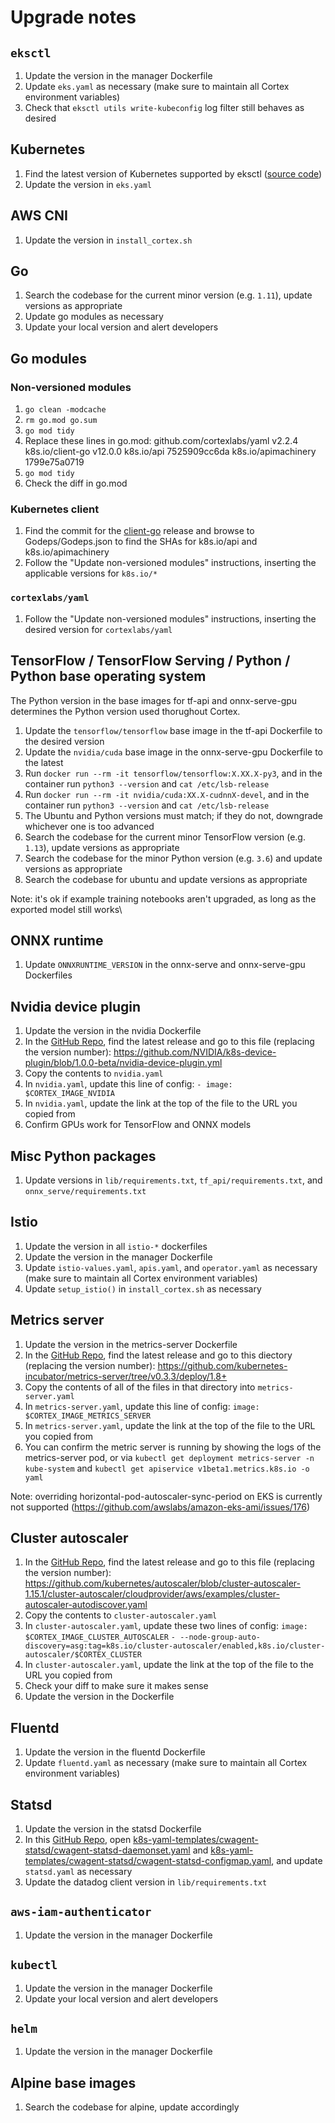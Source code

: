# Upgrade notes

## `eksctl`

1. Update the version in the manager Dockerfile
1. Update `eks.yaml` as necessary (make sure to maintain all Cortex environment variables)
1. Check that `eksctl utils write-kubeconfig` log filter still behaves as desired

## Kubernetes

1. Find the latest version of Kubernetes supported by eksctl ([source code](https://github.com/weaveworks/eksctl/blob/master/pkg/apis/eksctl.io/v1alpha5/types.go))
1. Update the version in `eks.yaml`

## AWS CNI

1. Update the version in `install_cortex.sh`

## Go

1. Search the codebase for the current minor version (e.g. `1.11`), update versions as appropriate
1. Update go modules as necessary
1. Update your local version and alert developers

## Go modules

### Non-versioned modules

1. `go clean -modcache`
1. `rm go.mod go.sum`
1. `go mod tidy`
1. Replace these lines in go.mod:
    github.com/cortexlabs/yaml v2.2.4
    k8s.io/client-go v12.0.0
    k8s.io/api 7525909cc6da
    k8s.io/apimachinery 1799e75a0719
1. `go mod tidy`
1. Check the diff in go.mod

### Kubernetes client

1. Find the commit for the [client-go](https://github.com/kubernetes/client-go) release and browse to Godeps/Godeps.json to find the SHAs for k8s.io/api and k8s.io/apimachinery
1. Follow the "Update non-versioned modules" instructions, inserting the applicable versions for `k8s.io/*`

### `cortexlabs/yaml`

1. Follow the "Update non-versioned modules" instructions, inserting the desired version for `cortexlabs/yaml`

## TensorFlow / TensorFlow Serving / Python / Python base operating system

The Python version in the base images for tf-api and onnx-serve-gpu determines the Python version used thorughout Cortex.

1. Update the `tensorflow/tensorflow` base image in the tf-api Dockerfile to the desired version
1. Update the `nvidia/cuda` base image in the onnx-serve-gpu Dockerfile to the latest
1. Run `docker run --rm -it tensorflow/tensorflow:X.XX.X-py3`, and in the container run `python3 --version` and `cat /etc/lsb-release`
1. Run `docker run --rm -it nvidia/cuda:XX.X-cudnnX-devel`, and in the container run `python3 --version` and `cat /etc/lsb-release`
1. The Ubuntu and Python versions must match; if they do not, downgrade whichever one is too advanced
1. Search the codebase for the current minor TensorFlow version (e.g. `1.13`), update versions as appropriate
1. Search the codebase for the minor Python version (e.g. `3.6`) and update versions as appropriate
1. Search the codebase for ubuntu and update versions as appropriate

Note: it's ok if example training notebooks aren't upgraded, as long as the exported model still works\

## ONNX runtime

1. Update `ONNXRUNTIME_VERSION` in the onnx-serve and onnx-serve-gpu Dockerfiles

## Nvidia device plugin

1. Update the version in the nvidia Dockerfile
1. In the [GitHub Repo](https://github.com/NVIDIA/k8s-device-plugin), find the latest release and go to this file (replacing the version number): <https://github.com/NVIDIA/k8s-device-plugin/blob/1.0.0-beta/nvidia-device-plugin.yml>
1. Copy the contents to `nvidia.yaml`
1. In `nvidia.yaml`, update this line of config:
   `- image: $CORTEX_IMAGE_NVIDIA`
1. In `nvidia.yaml`, update the link at the top of the file to the URL you copied from
1. Confirm GPUs work for TensorFlow and ONNX models

## Misc Python packages

1. Update versions in `lib/requirements.txt`, `tf_api/requirements.txt`, and `onnx_serve/requirements.txt`

## Istio

1. Update the version in all `istio-*` dockerfiles
1. Update the version in the manager Dockerfile
1. Update `istio-values.yaml`, `apis.yaml`, and `operator.yaml` as necessary (make sure to maintain all Cortex environment variables)
1. Update `setup_istio()` in `install_cortex.sh` as necessary

## Metrics server

1. Update the version in the metrics-server Dockerfile
1. In the [GitHub Repo](https://github.com/kubernetes-incubator/metrics-server), find the latest release and go to this diectory (replacing the version number): <https://github.com/kubernetes-incubator/metrics-server/tree/v0.3.3/deploy/1.8+>
1. Copy the contents of all of the files in that directory into `metrics-server.yaml`
1. In `metrics-server.yaml`, update this line of config:
   `image: $CORTEX_IMAGE_METRICS_SERVER`
1. In `metrics-server.yaml`, update the link at the top of the file to the URL you copied from
1. You can confirm the metric server is running by showing the logs of the metrics-server pod, or via `kubectl get deployment metrics-server -n kube-system` and `kubectl get apiservice v1beta1.metrics.k8s.io -o yaml`

Note: overriding horizontal-pod-autoscaler-sync-period on EKS is currently not supported (<https://github.com/awslabs/amazon-eks-ami/issues/176>)

## Cluster autoscaler

1. In the [GitHub Repo](https://github.com/kubernetes/autoscaler/blob/cluster-autoscaler-1.15.1/cluster-autoscaler/cloudprovider/aws), find the latest release and go to this file (replacing the version number): <https://github.com/kubernetes/autoscaler/blob/cluster-autoscaler-1.15.1/cluster-autoscaler/cloudprovider/aws/examples/cluster-autoscaler-autodiscover.yaml>
1. Copy the contents to `cluster-autoscaler.yaml`
1. In `cluster-autoscaler.yaml`, update these two lines of config:
   `image: $CORTEX_IMAGE_CLUSTER_AUTOSCALER`
   `- --node-group-auto-discovery=asg:tag=k8s.io/cluster-autoscaler/enabled,k8s.io/cluster-autoscaler/$CORTEX_CLUSTER`
1. In `cluster-autoscaler.yaml`, update the link at the top of the file to the URL you copied from
1. Check your diff to make sure it makes sense
1. Update the version in the Dockerfile

## Fluentd

1. Update the version in the fluentd Dockerfile
1. Update `fluentd.yaml` as necessary (make sure to maintain all Cortex environment variables)

## Statsd

1. Update the version in the statsd Dockerfile
1. In this [GitHub Repo](https://github.com/aws-samples/amazon-cloudwatch-container-insights), open [k8s-yaml-templates/cwagent-statsd/cwagent-statsd-daemonset.yaml](https://github.com/aws-samples/amazon-cloudwatch-container-insights/blob/master/k8s-yaml-templates/cwagent-statsd/cwagent-statsd-daemonset.yaml) and [k8s-yaml-templates/cwagent-statsd/cwagent-statsd-configmap.yaml](https://github.com/aws-samples/amazon-cloudwatch-container-insights/blob/master/k8s-yaml-templates/cwagent-statsd/cwagent-statsd-configmap.yaml), and update `statsd.yaml` as necessary
1. Update the datadog client version in `lib/requirements.txt`

## `aws-iam-authenticator`

1. Update the version in the manager Dockerfile

## `kubectl`

1. Update the version in the manager Dockerfile
1. Update your local version and alert developers

## `helm`

1. Update the version in the manager Dockerfile

## Alpine base images

1. Search the codebase for alpine, update accordingly
